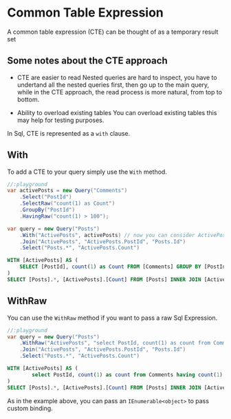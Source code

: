 # Common Table Expression
A common table expression (CTE) can be thought of as a temporary result set

## Some notes about the CTE approach

- CTE are easier to read
Nested queries are hard to inspect, you have to undertand all the nested queries first, then go up to the main query, while in the CTE approach, the read process is more natural, from top to bottom.

- Ability to overload existing tables
You can overload existing tables this may help for testing purposes.

In Sql, CTE is represented as a `with` clause.

## With
To add a CTE to your query simply use the `With` method.

```cs
//:playground
var activePosts = new Query("Comments")
    .Select("PostId")
    .SelectRaw("count(1) as Count")
    .GroupBy("PostId")
    .HavingRaw("count(1) > 100");

var query = new Query("Posts")
    .With("ActivePosts", activePosts) // now you can consider ActivePosts as a regular table in the database
    .Join("ActivePosts", "ActivePosts.PostId", "Posts.Id")
    .Select("Posts.*", "ActivePosts.Count")
```

```sql
WITH [ActivePosts] AS (
    SELECT [PostId], count(1) as Count FROM [Comments] GROUP BY [PostId] HAVING count(1) > 100
)
SELECT [Posts].*, [ActivePosts].[Count] FROM [Posts] INNER JOIN [ActivePosts] ON [ActivePosts].[PostId] = [Posts].[Id]
```

## WithRaw
You can use the `WithRaw` method if you want to pass a raw Sql Expression.

```cs
//:playground
var query = new Query("Posts")
    .WithRaw("ActivePosts", "select PostId, count(1) as count from Comments having count(1) > ?", new [] {50}) // now you can consider ActivePosts as a regular table in the database
    .Join("ActivePosts", "ActivePosts.PostId", "Posts.Id")
    .Select("Posts.*", "ActivePosts.Count")
```

```sql
WITH [ActivePosts] AS (
        select PostId, count(1) as count from Comments having count(1) > 50
)
SELECT [Posts].*, [ActivePosts].[Count] FROM [Posts] INNER JOIN [ActivePosts] ON [ActivePosts].[PostId] = [Posts].[Id]
```

As in the example above, you can pass an `IEnumerable<object>` to pass custom binding.